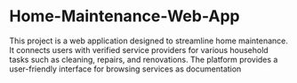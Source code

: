 # Home-Maintenance-Web-App
This project is a web application designed to streamline home maintenance. It connects users with verified service providers for various household tasks such as cleaning, repairs, and renovations. The platform provides a user-friendly interface for browsing services as documentation
